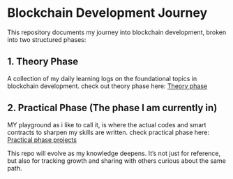 # Blockchain Development Journey

This repository documents my journey into blockchain development, broken into two structured phases:

## 1. Theory Phase
A collection of my daily learning logs on the foundational topics in blockchain development.
check out theory phase here: [Theory phase](./theory_learning_phase/)

## 2. Practical Phase (The phase I am currently in)
MY playground as i like to call it, is where the actual codes and smart contracts to sharpen my skills are written.
check practical phase here: [Practical phase projects](./practical_learning_phase/contracts)

This repo will evolve as my knowledge deepens. It’s not just for reference, but also for tracking growth and sharing with others curious about the same path.
